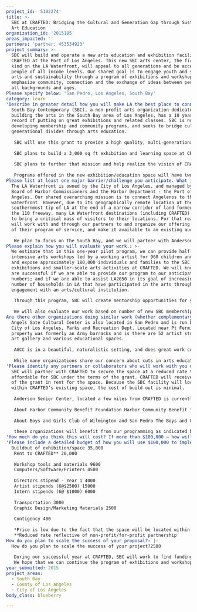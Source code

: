```yaml
---
project_id: '5102274'
title: >-
  SBC at CRAFTED: Bridging the Cultural and Generation Gap through Sustainable
  Art Education
organization_id: '2015185'
areas_impacted: ''
partners: 'partner: 453534923'
project_summary: >-
  SBC will build and operate a new arts education and exhibition facility at
  CRAFTED at the Port of Los Angeles. This new SBC arts center, the first of its
  kind on the LA Waterfront, will appeal to all generations and be accessible to
  people of all income levels. Our shared goal is to engage youth and seniors in
  arts and sustainability through a program of exhibitions and workshops that
  emphasize community, connection and the exchange of ideas between people of
  all backgrounds and ages.
Please specify below: 'San Pedro, Los Angeles, South Bay'
category: learn
'Describe in greater detail how you will make LA the best place to connect:': >-
  South Bay Contemporary (SBC), a non-profit arts organization dedicated to
  building the arts in the South Bay area of Los Angeles, has a 10 year track
  record of putting on great exhibitions and related classes. SBC is now
  developing membership and community programs, and seeks to bridge cultural and
  generational divides through arts education.
   
   SBC will use this grant to provide a high quality, multi-generational arts experience for children, families and seniors throughout the South Bay. Arts and creativity is a critical part of human development, enabling children and adolescents to mature into functional, productive adults that are able to think creatively and solve problems. Tragically, arts programs have been drastically cut from many school curriculums, and low-income families are disproportionally affected due to limited low- or no-cost arts activities. For seniors, the process of observing and making art offers a wide range of health benefits and enhances imagination and creativity, helping them to realize their unique, unlived potential; but unfortunately there is a lack of high-quality art programs available to low-income seniors.
   
   SBC plans to build a 3,000 sq ft exhibition and learning space at CRAFTED at the Port of Los Angeles, a vibrant 26,000 sq. ft. arts and crafts marketplace on the LA Waterfront in San Pedro, featuring the work of more than 50 resident artists and craftspeople. The market provides an opportunity for a culturally, geographically and creatively diverse population of artists to share and sell their work with the public.
   
   SBC plans to further that mission and help realize the vision of CRAFTED as a creative campus on the LA Waterfront. SBC’s goal for collaborating with CRAFTED is to join with an established creative community to offer a unique arts education program.
   
   Programs offered in the new exhibition/education space will have two components: thought-provoking exhibitions focused on environmental sustainability and storytelling; and hands-on intergenerational arts workshops led by major Los Angeles artists. SBC already has commitments from Tracy Weiss, who is well known for her work with recycled plastics (http://www.zhibit.org/traceyweiss); Hyung Mo Lee, Dawn Ertl (http://dawnertl.tumblr.com) and found object artist and SBC co-founder Ben Zask. We will offer a minimum of 6 major exhibitions and a series of workshops, complemented by a regular program of activities led by SBC staff and artists.
Please list at least one major barrier/challenge you anticipate. What is your strategy for overcoming these obstacles?: >-
  The LA Waterfront is owned by the City of Los Angeles, and managed by its
  Board of Harbor Commissioners and the Harbor Department - the Port of Los
  Angeles. Our shared overarching mission is to connect Angelenos to their
  waterfront. However, due to its geographically remote location at the
  southernmost tip of LA at the end of a narrow corridor of land formed along
  the 110 freeway, many LA Waterfront destinations (including CRAFTED) struggle
  to bring a critical mass of visitors to their locations. For that reason, we
  will work with and through our partners to and organize our offering as part
  of their program of service, and make it available to an existing audience. 
   
   We plan to focus on the South Bay, and we will partner with Anderson Senior Centers (a program of City of LA Parks and Rec), Boys and Girls Clubs in the South Bay and the Harbor Community Benefit Foundation to reach our target audiences. SBC has existing partnerships with these organizations.
Please explain how you will evaluate your work.: >-
  We estimate that in this one-year pilot program, we can provide half-day,
  intensive arts workshops led by a working artist for 960 children and seniors,
  and expose approximately 180,000 individuals and families to the SBC special
  exhibitions and smaller-scale arts activities at CRAFTED. We will know that we
  are successful if we are able to provide our program to our anticipated
  numbers; and if we are able to assist LA2050 in its goal of increasing the
  number of households in LA that have participated in the arts through
  engagement with an arts/cultural institution.
   
   Through this program, SBC will create mentorship opportunities for young interns and volunteers to develop leadership skills. This program should create six paid internship opportunities and help these young adults become permanently employed in the arts. 
   
   We will also evaluate our work based on number of new SBC memberships, grant awards and donation contributions, sales of art objects and increased visitors.
Are there other organizations doing similar work (whether complementary or competitive)? What is unique about your proposed approach?: >-
  Angels Gate Cultural Center is also located in San Pedro and is run by the
  City of Los Angeles, Parks and Recreation Dept. Located near Pt Fermin, the
  property was formerly an Army barracks and is there are 52 artist studios an
  art gallery and various educational spaces.
   
   AGCC is in a beautiful, naturalistic setting, and does great work curating exhibits and working in schools. They have a waiting list for their studios and are in a less accessible location from the rest of the city of San Pedro and the harbor. We feel that there is a need for both locations and they appeal in different ways.
   
   While many organizations share our concern about cuts in arts education, and many are working to restore some form of arts education in LA neighborhoods, we believe that this will be the only non-profit arts education program that intends to provide an intergenerational experience, offering the opportunity for rich dialogue, human connection and storytelling. We feel that this project supports LA 2050 Connect metrics, in a unique way not only by providing a cultural experience, but also social and emotional support for seniors through the opportunity to connect with each other and youth.
'Please identify any partners or collaborators who will work with you on this project. How much of the $100,000 grant award will each partner receive?': >-
  SBC will partner with CRAFTED to secure the space at a reduced rate that’s
  affordable for SBC under the terms of the grant. CRAFTED will receive $20,000
  of the grant in rent for the space. Because the SBC facility will locate
  within CRAFTED’s existing space, the cost of build out is minimal.
   
   Anderson Senior Center, located a few miles from CRAFTED is currently in transition. They have a new director and in the process of brainstorming ways to bring new activities and programs to the center. 
   
   About Harbor Community Benefit Foundation Harbor Community Benefit foundation supports programs that have a positive effect on the environment of the harbor communities. In the past, they have supported our focus on projects that address the environment and bring in art exhibitions and workshops that promote sustainability.
   
   About Boys and Girls Club of Wilmington and San Pedro The Boys and Girls Club of San Pedro has a history of growing support from the community and have a well developed Arts Academy as well as support for academics. They actively take children to cultural destinations for enrichment and the workshops at CRAFTED will add to their nearby options . 
   
   these organizations will benefit from our programming as indicated by the services we are planning. See budget
'How much do you think this will cost? If more than $100,000 – how will you cover the additional costs?': We do not anticipate this project to cost more than the existing budget.
'Please include a detailed budget of how you will use $100,000 to implement this project.': |-
  Buildout of exhibition/space 35,000
   Rent to CRAFTED** 20,000
   
   Workshop tools and materials 9600
   Computers/Software/Printers 4500
   
   Directors stipend - Year 1 4000
   Artist stipends (6@$2500) 15000
   Intern stipends (6@ $1000) 6000
   
   Transportation 3000
   Graphic Design/Marketing Materials 2500
   
   Contigency 400
   
   *Price is low due to the fact that the space will be located within an existing building
   **Reduced rate reflective of non-profit/for-profit partnership
How do you plan to scale the success of your proposal?: |-
  How do you plan to scale the success of your project?2500
   
   During our successful year at CRAFTED, SBC will work to find funding to continue the program at the LA Waterfront, and to expand the program to other areas of Los Angeles. List other organizations that may potentially want to partner for space and support the projects expansion… 
   We hope that we can continue the program of exhibitions and workshops at the CRAFTED location. There is potential to develop a similar program at the Anderson Senior Center
year_submitted: 2015
project_areas:
  - South Bay
  - County of Los Angeles
  - City of Los Angeles
body_class: blueberry

---
```

